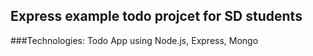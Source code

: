 ## Express example todo projcet for SD students

###Technologies:
Todo App using Node.js, Express, Mongo
